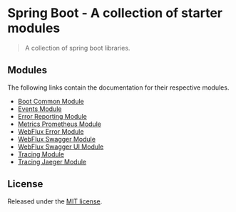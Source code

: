 # Spring Boot - A collection of starter modules

> A collection of spring boot libraries.

## Modules

The following links contain the documentation for their respective modules.

- [Boot Common Module](boot-common/README.md)
- [Events Module](events/README.md)
- [Error Reporting Module](error-reporting/README.md)
- [Metrics Prometheus Module](metrics-prometheus/README.md)
- [WebFlux Error Module](webflux-error/README.md)
- [WebFlux Swagger Module](webflux-swagger/README.md)
- [WebFlux Swagger UI Module](webflux-swagger-ui/README.md)
- [Tracing Module](tracing/README.md)
- [Tracing Jaeger Module](tracing-jaeger/README.md)

## License

Released under the [MIT license](./LICENSE).
